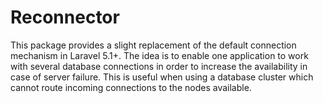 # Reconnector
This package provides a slight replacement of the default connection mechanism in Laravel 5.1+. The idea is to enable
one application to work with several database connections in order to increase the availability in case of server
failure. This is useful when using a database cluster which cannot route incoming connections to the nodes available.
